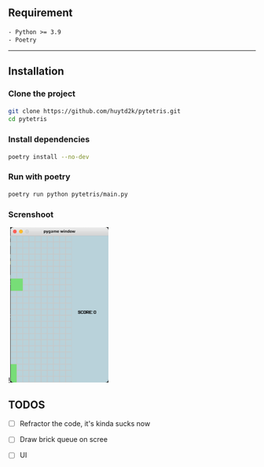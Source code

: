 ## Requirement
    - Python >= 3.9
    - Poetry 
---
## Installation
### Clone the project
```bash
git clone https://github.com/huytd2k/pytetris.git
cd pytetris
```
### Install dependencies
```bash
poetry install --no-dev
```
### Run with poetry
```bash
poetry run python pytetris/main.py
```
### Screnshoot
!<img src="./screnshot.png" alt="screnshot" width="200"/>
## TODOS
- [ ] Refractor the code, it's kinda sucks now
- [ ] Draw brick queue on scree
- [ ] UI


